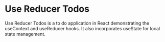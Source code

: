 # Use Reducer Todos

Use Reducer Todos is a to do application in React demonstrating the useContext and useReducer hooks.
It also incorporates useState for local state management.
